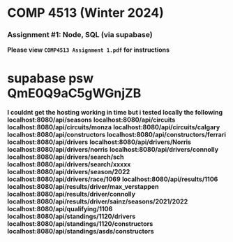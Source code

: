 # COMP 4513 (Winter 2024)
### Assignment #1: Node, SQL (via supabase)

**Please view `COMP4513 Assignment 1.pdf` for instructions**
# supabase psw QmE0Q9aC5gWGnjZB
**I couldnt get the hosting working in time but i tested locally the following<br/>**
**localhost:8080/api/seasons**
**localhost:8080/api/circuits**
**localhost:8080/api/circuits/monza**
**localhost:8080/api/circuits/calgary**
**localhost:8080/api/constructors**
**localhost:8080/api/constructors/ferrari**
**localhost:8080/api/drivers**
**localhost:8080/api/drivers/Norris**
**localhost:8080/api/drivers/norris**
**localhost:8080/api/drivers/connolly**
**localhost:8080/api/drivers/search/sch**
**localhost:8080/api/drivers/search/xxxxx**
**localhost:8080/api/drivers/season/2022**
**localhost:8080/api/drivers/race/1069**
**localhost:8080/api/results/1106**
**localhost:8080/api/results/driver/max_verstappen**
**localhost:8080/api/results/driver/connolly**
**localhost:8080/api/results/driver/sainz/seasons/2021/2022**
**localhost:8080/api/qualifying/1106**
**localhost:8080/api/standings/1120/drivers**
**localhost:8080/api/standings/1120/constructors**
**localhost:8080/api/standings/asds/constructors**
